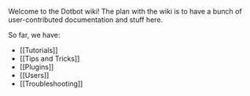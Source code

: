 Welcome to the Dotbot wiki! The plan with the wiki is to have a bunch of user-contributed documentation and stuff here.

So far, we have:

* [[Tutorials]]
* [[Tips and Tricks]]
* [[Plugins]]
* [[Users]]
* [[Troubleshooting]]
